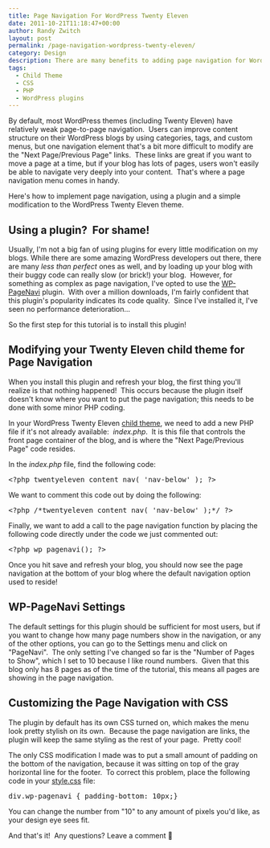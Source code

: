 ```yaml
---
title: Page Navigation For WordPress Twenty Eleven
date: 2011-10-21T11:18:47+00:00
author: Randy Zwitch
layout: post
permalink: /page-navigation-wordpress-twenty-eleven/
category: Design
description: There are many benefits to adding page navigation for WordPress blogs, including improved reader engagement and SEO. Here's how to do it.
tags:
  - Child Theme
  - CSS
  - PHP
  - WordPress plugins
---
```

By default, most WordPress themes (including Twenty Eleven) have relatively weak page-to-page navigation.  Users can improve content structure on their WordPress blogs by using categories, tags, and custom menus, but one navigation element that's a bit more difficult to modify are the "Next Page/Previous Page" links.  These links are great if you want to move a page at a time, but if your blog has lots of pages, users won't easily be able to navigate very deeply into your content.  That's where a page navigation menu comes in handy.

Here's how to implement page navigation, using a plugin and a simple modification to the WordPress Twenty Eleven theme.

## Using a plugin?  For shame!

Usually, I'm not a big fan of using plugins for every little modification on my blogs. While there are some amazing WordPress developers out there, there are many _less than perfect_ ones as well, and by loading up your blog with their buggy code can really slow (or brick!) your blog.  However, for something as complex as page navigation, I've opted to use the [WP-PageNavi](http://wordpress.org/extend/plugins/wp-pagenavi/ "WordPress Page Navigation plugin") plugin.  With over a million downloads, I'm fairly confident that this plugin's popularity indicates its code quality.  Since I've installed it, I've seen no performance deterioration...

So the first step for this tutorial is to install this plugin!

## Modifying your Twenty Eleven child theme for Page Navigation

When you install this plugin and refresh your blog, the first thing you'll realize is that nothing happened!  This occurs because the plugin itself doesn't know where you want to put the page navigation; this needs to be done with some minor PHP coding.

In your WordPress Twenty Eleven [child theme](http://randyzwitch.com/tag/child-theme/ "Child Theme posts"), we need to add a new PHP file if it's not already available:  _index.php_.  It is this file that controls the front page container of the blog, and is where the "Next Page/Previous Page" code resides.

In the _index.php_ file, find the following code:

<pre>&lt;?php twentyeleven_content_nav( 'nav-below' ); ?&gt;</pre>

We want to comment this code out by doing the following:

<pre>&lt;?php /*twentyeleven_content_nav( 'nav-below' );*/ ?&gt;</pre>

Finally, we want to add a call to the page navigation function by placing the following code directly under the code we just commented out:

<pre>&lt;?php wp_pagenavi(); ?&gt;</pre>

Once you hit save and refresh your blog, you should now see the page navigation at the bottom of your blog where the default navigation option used to reside!

## WP-PageNavi Settings

The default settings for this plugin should be sufficient for most users, but if you want to change how many page numbers show in the navigation, or any of the other options, you can go to the Settings menu and click on "PageNavi".  The only setting I've changed so far is the "Number of Pages to Show", which I set to 10 because I like round numbers.  Given that this blog only has 8 pages as of the time of the tutorial, this means all pages are showing in the page navigation.

## Customizing the Page Navigation with CSS

The plugin by default has its own CSS turned on, which makes the menu look pretty stylish on its own.  Because the page navigation are links, the plugin will keep the same styling as the rest of your page.  Pretty cool!

The only CSS modification I made was to put a small amount of padding on the bottom of the navigation, because it was sitting on top of the gray horizontal line for the footer.  To correct this problem, place the following code in your [style.css](http://randyzwitch.com/2011/07/twenty-eleven-child-theme-creating-css-file/ "Creating Custom CSS file") file:

<pre>div.wp-pagenavi { padding-bottom: 10px;}</pre>

You can change the number from "10" to any amount of pixels you'd like, as your design eye sees fit.

And that's it!  Any questions? Leave a comment 🙂
